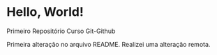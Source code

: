 # Hello, World!
 Primeiro Repositório  Curso Git-Github

 Primeira alteração no arquivo README.
 Realizei uma alteração remota.
